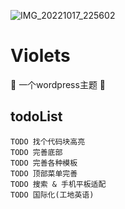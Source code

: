 ![IMG_20221017_225602](https://user-images.githubusercontent.com/61401879/196308005-702e69f8-c656-4bd7-9098-070db60f0214.png)

# Violets
🚧  一个wordpress主题 🚧

## todoList
    TODO 找个代码块高亮
    TODO 完善底部
    TODO 完善各种模板
    TODO 顶部菜单完善
    TODO 搜索 & 手机平板适配
    TODO 国际化(工地英语)
